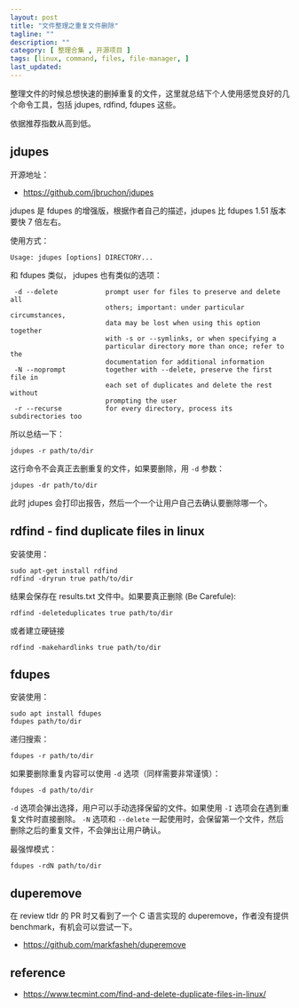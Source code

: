 ```yaml
---
layout: post
title: "文件整理之重复文件删除"
tagline: ""
description: ""
category: [ 整理合集 , 开源项目 ]
tags: [linux, command, files, file-manager, ]
last_updated:
---
```


整理文件的时候总想快速的删掉重复的文件，这里就总结下个人使用感觉良好的几个命令工具，包括 jdupes, rdfind, fdupes 这些。

依据推荐指数从高到低。

## jdupes
开源地址：

- <https://github.com/jbruchon/jdupes>

jdupes 是 fdupes 的增强版，根据作者自己的描述，jdupes 比 fdupes 1.51 版本要快 7 倍左右。

使用方式：

	Usage: jdupes [options] DIRECTORY...

和 fdupes 类似， jdupes 也有类似的选项：

	 -d --delete            prompt user for files to preserve and delete all
							others; important: under particular circumstances,
							data may be lost when using this option together
							with -s or --symlinks, or when specifying a
							particular directory more than once; refer to the
							documentation for additional information
	 -N --noprompt          together with --delete, preserve the first file in
							each set of duplicates and delete the rest without
							prompting the user
	 -r --recurse           for every directory, process its subdirectories too

所以总结一下：

	jdupes -r path/to/dir

这行命令不会真正去删重复的文件，如果要删除，用 `-d` 参数：

	jdupes -dr path/to/dir

此时 jdupes 会打印出报告，然后一个一个让用户自己去确认要删除哪一个。

## rdfind - find duplicate files in linux
安装使用：

	sudo apt-get install rdfind
	rdfind -dryrun true path/to/dir

结果会保存在 results.txt 文件中。如果要真正删除 (Be Carefule):

	rdfind -deleteduplicates true path/to/dir

或者建立硬链接

	rdfind -makehardlinks true path/to/dir

## fdupes
安装使用：

	sudo apt install fdupes
	fdupes path/to/dir

递归搜索：

	fdupes -r path/to/dir

如果要删除重复内容可以使用 `-d` 选项（同样需要非常谨慎）：

	fdupes -d path/to/dir

`-d` 选项会弹出选择，用户可以手动选择保留的文件。如果使用 `-I` 选项会在遇到重复文件时直接删除。
`-N` 选项和 `--delete` 一起使用时，会保留第一个文件，然后删除之后的重复文件，不会弹出让用户确认。

最强悍模式：

	fdupes -rdN path/to/dir

## duperemove
在 review tldr 的 PR 时又看到了一个 C 语言实现的 duperemove，作者没有提供 benchmark，有机会可以尝试一下。

- <https://github.com/markfasheh/duperemove>

## reference

- <https://www.tecmint.com/find-and-delete-duplicate-files-in-linux/>
